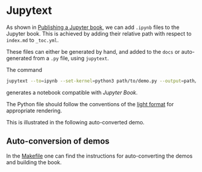 # Jupytext
As shown in [Publishing a Jupyter book](documentation), we can add `.ipynb` files to the Jupyter book. This is achieved by adding their relative path with respect to `index.md` to `_toc.yml`.

These files can either be generated by hand, and added to the `docs` or auto-generated from a `.py` file, using `jupytext`.

The command
```bash
jupytext --to=ipynb --set-kernel=python3 path/to/demo.py --output=path/to/docs.ipynb
```
generates a notebook compatible with *Jupyter Book*.

The Python file should follow the conventions of the [light format](https://jupytext.readthedocs.io/en/latest/formats.html#the-light-format) for appropriate rendering.

This is illustrated in the following auto-converted demo.

## Auto-conversion of demos

In the [Makefile](https://github.com/jorgensd/reproducibility/blob/main/Makefile) one can find the instructions for auto-converting the demos and building the book.
